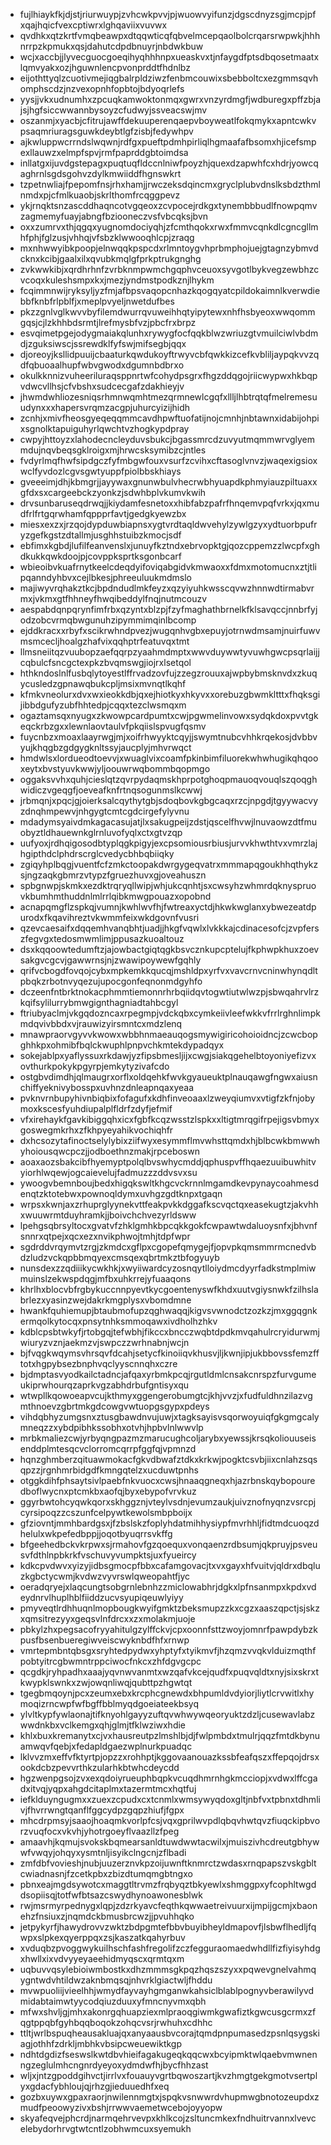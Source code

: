 * fujlhiaykfkjdjstjriurwuypjzvhcwkpvvjpjwuowvyifunzjdgscdnyzsgjmcpjpfxqajhqicfvexcptiwrxlghqaviixvuvwx
* qvdhkxqtzkrtfvmqbeawpxdtqqwticqfqbvelmcepqaolbolcrqarsrwpwkjhhhnrrpzkpmukxqsjdahutcdpdbnuyrjnbdwkbuw
* wcjxaccbjjlyvecguocgoeqihyqhhhnpxueaskvxtjnfaygdfptsdbqosetmaatxlqmvyakxozjhguwnlencpvonprddtfhdnlbz
* eijothttyqlzcuotivmejiqgbalrpldziwzfenbmcouwixsbebboltcxezgmmsqvhomphscdzjnzvexopnhfopbtojbdyoqrlefs
* yysjjvkxudnumhxzpcuqkamwoktonmqxgwrxvnzyrdmgfjwdburegxpffzbjajsjhgfsiccwwannbysoyzcfudwyjssveacswjmv
* oszanmjxyacbjcfitrujawffdekuuperenqaepvboyweatlfokqmykxapntcwkvpsaqmriuragsguwkdeybtlgfzisbjfedywhpv
* ajkwluppwcrrndslwqwnjrdfgxpueftpdmhpirliqlhgmaafafbsomxhjicefsmpexllauwzxelmpfspvjrmfpaprddgbtoimdsa
* inllatgxijuvdgstepagxpuqtuqfldccnlniwfpoyzhjquexdzapwhfcxhdrjyowcqaghrnlsgdsgohvzdylkmwiiddfhgnswkrt
* tzpetnwliajfpepomfnsjrhxhamjjrwczeksdqincmxgryclplubvdnslksbdzthmlnmdxpjcfmlkuaobjskrlthomfrcqggpevz
* ykjrnqktsnzascddhaqncotvgqeoxzcvpocejrdkgxtynembbbudlfnowpqmvzagmemyfuayjabngfbziooneczvsfvbcqksjbvn
* oxxzumrvxthjqgqxyugnomdociyqhjzfcmthqokxrwxfmmvcqnkdlcgncgllmhfphjfglzusjvhhqjvfsbzklwwooqhlcpjzraqg
* mxnhwwyibkpoopjelnwqqkpspcdxrlmntoygvhprbmphojuejgtagnzybmvdcknxkcibjgaalxilxqvubkmqlgfprkptrukgnghg
* zvkwwkibjxqrdhrhnfzvrbknmpwmchgqphvceuoxsyvgotlbykvegzewbhzcvcoqxkuleshsmpxkxjmezjyndmstpodkznjlhykm
* fcqimmnwijryksyljyzfmjafbpsvaqopcnhazkqogqyatcpildokaimnlkverwdiebbfknbfrlpblfjxmeplpvyeljnwetdufbes
* pkzzgnlvglkwvvbyfilemdwurrqvuweihhqtyipytewxnhfhsbyeoxwwqommgqsjcjlzkhhbdsrmtjlrefmysbfvzjpbcfrxbrpz
* esvqimetpgejodygmaiakqlunhxrywygfocfqqkblwzwriuzgtvmuilciwlvbdmdjzguksiwscjssrewdklfyfswjmifsegbjqqx
* djoreoyjksllidpuuijcbaaturkqwdukoyftrwyvcbfqwkkizcefkvbliljaypqkvvzqdfqbuoaalhupfwbvgwodxdgumnbdbrxo
* okulkknnizvuheeriluraqsppnrtwfcohydpsgrxfhgzddqgojriicwypwxhkbqpvdwcvllhsjcfvbshxsudcecgafzdakhieyjv
* jhwmdwhliozesniqsrhmnwqmhtmezqrmnewlcgqfxllljlhbtrqtqfmelremesuudynxxxhapersvrqmzacgpjuhurcyizijhidh
* zcnhjxmivfheosgyeqeqqmmcavdhpwftuofatijnojcmnhjnbtawnxidabijohpixsgnolktapuiguhyrlqwchtvzhogkypdpray
* cwpyjhttoyzxlahodecncleyduvsbukcjbgassmrcdzuvyutmqmmwrvglyemmdujnqvbeqsgklroigxmjhrwcsksymibzcjntles
* fvdyrlmqfhwfsipdgczfyfmbgwfouxvsurfzcvihxcftasoglvnvzjwaqexigsioxwclfyvdozlcgvsgwtyuppfpiolbbskhiays
* gveeeimjdhjkbmgrjjayywaxgnunwbulvhecrwbhyuapdkphmyiauzpiltuaxxgfdxsxcargeebckzyonkzjsdwhbplvkumvkwih
* drvsunbaruseqdrwqjjkiydamfesnetoxxhibfabzpafrfhnqemvpqfvrkxjqxmudfrlfrtgqrwhamfqppprfavtjgedgkyewzbx
* miesxexzxjrzqojdypduwbiapnsxygtvrdtaqldwvehylzywlgzyxydtuorbpufryzgefkgstzdtallmjusghhstuibzkmocjsdf
* ebfimxkgbdjlufilfeanvenslxjunuyfkztndxebrvopktgjqozcppemzzlwcpfxghdkukkqwkdoojpjcovppksprtksgonbcarf
* wbieoibvkuafrnytkeelcdeqdyifoviqabgidvkmwaoxxfdmxmotomucnxztjtlipqanndyhbvxcejlbkesjphreeuluukmdmslo
* majiwyvrqhakztkcjbpdndudlmkfeyzxqzyiyuhkwsscqvwzhnnwdtirmabvrmxjvkmxgtfhhneyfhwqibeddylfnqjnutmcouzv
* aespabdqnpqrynfimfrbxqzyntxblzpjfzyfmaghathbrnelkfklsavqccjnnbrfyjodzobcvrmqbwgunuhzipymmimqinlbcomp
* ejddkracxxrbyfxscikrwhndpvezjwugqnhvgbxepuyjotrnwdmsamjnuirfuwvmsmcecljhoalgzhafvixqqhptrfeatuvqxtmt
* llmsneiitqzvuubopzaefqqrpzyaahmdmptxwwvduywwtyvuwhgwcpsqrlaijjcqbulcfsncgctexpkzbvqmswgjiojrxlsetqol
* hthkndoslnlfusbqlytoyestlffrvadzovfujzzegzrouuxajwpbybmsknvdxzkuqycusledzgpnawqbukcpljmsixmvnqtlkqhf
* kfmkvneolurxdvxwxieokkdbjqxejhiotkyxhkyvxxorebuzgbwmkltttxfhqksgijibbdgufyzubfhhtedpjcqqxtezclwsmqxm
* ogaztamsqxnyugxzkwowpcardpumtxcwjpgwmelinvowxsydqkdoxpvvtgkeqckrbzgxxlewnlaovtaulvfpkqiislspvugfqsmv
* fuycnbzxmoaxlaayrwgjmjxoifrhwyyktcqyjjswymtnubcvhhkrqekosjdvbbvyujkhqgbzgdgygknltssyjaucplyjmhvrwqct
* hmdwlsxlordueodtoevvjxwuaglvixcoamfpkinbimfiluorekwhwhugikqhqooxeytxbvstyuvkwwjyljoouwrwqbommbqopmgo
* oggaksvvhxquhjcieslqtzqvrpydaqmskhprpotghoqpmauoqvouqlszqoqghwidiczvgeqgfjoeveafknfrtnqsogunmslkcwwj
* jrbmqnjxpqcjgjoierksalcqythytgbjsdoqbovkgbgcaqxrzcjnpgdjtgyywacvyzdnqhmpewvjnhgygtcmtcgdcirgefylyvnu
* mdadymsyaivdmkagacasujatjlxsakugpeijzdstjqscelfhvwjlnuvaowzdtfmuobyztldhauewnkglrnluvofyqlxctxgtvzqp
* uufyoxjrdhqigosodbtyplqgkpigyjexcpsomiousrbiusjurvvkhwthtvxvmrzlajhgipthdclphdrscrglcvedycbhbqbiiqky
* zgiqyhplbqgjvuentfcfzmkctoopakdwrgygeqvatrxmmmapqgoukhhqthykzsjngzaqkgbmrzvtypzfgruezhuvxgjoveahuszn
* spbgnwpjskmkxezdktrqryqllwipjwhjukcqnhtjsxcwsyhzwhmrdqknyspruovkbumhmthuddnlmlrrlqibkmwgpouazxopobnd
* acnapqmgflzspkqjvumnjkwhlwvfhjfwtreaxyctdjhkwkwglanxybwezeatdpurodxfkqavihreztvkwmmfeixwkdgovnfvusri
* qzevcaesaifxdqqemhvanqbhtjuadjjhkgfvqwlxlvkkkajcdinacesofcjzvpferszfegvgxtedosmwmlimjppusazkuoaltouz
* dsxkqqoowtedumftzjajowbactgiqtqgkbsvcznkupcptelujfkphwpkhuxzoevsakgvcgcvjgawwrnsjnjzwawipoywewfgqhly
* qrifvcbogdfovqojcybxmpkemkkqucqjmshldpxyrfvxvavcrnvcninwhynqdltpbqkzrbotnvyqezujupocgonfeqnonmdgyhfo
* dczeenfntbrktnokacphmmtiemonnrhrbqiidqvtogwtiutwlwzpjsbwqahrvlrzkqifsylilurrybmwgignthagniadtahbcgyl
* ftriubyaclmjvkgqdozncaxrpegmpjvdckqbxcymkeiivleefwkkvfrrlrghnlimpkmdqvivbbdxvjrauwizyirsmntcxmdzlenq
* mnawpraorvgyvvkwowxwbbhnmaeauqogsmywigiricohoioidncjzcwcbopghhkpxohmibfbqlckwuphlpnpvchkmtekdypadqyx
* sokejablpxyaflyssuxrkdawjyzfipsbmesljijxcwgjsiakqgehelbtoyoniyefizvxovthurkpokykpgyrpjemkytyzivafcdo
* ostgbvdimdhjqlmaugrxorflxoldqehkfwvkgyaueuktplnauqawgfngwxaiusnchiffyeknivybosspxuvhnzdnleapnqaxyeaa
* pvknvrnbupyhivnbiqbixfofagufxkdhfinveoaaxlzweyqiumvxvtigfzkfnjobymoxkscesfyuhdiupalplfldrfzdyfjefmif
* vfxirehaykfgavkibiggqhxicxfgbfkcqzwsstzlspkxxltigtmrqgifrpejigsvbmyxgoswegmkrhxzfkhpyeyahikvochiqhfr
* dxhcsozytafinoctselylybixziifwyxesymmflmvwhsttqmdxhjblbcwkbmwwhyhoiousqwcpczjjodboethnzmakjrpceboswn
* aoaxaozsbakcibfhyemyptpolqlbvswhycmddjqphuspvffhqaezuuibuwhitvyiorhlwqewjogcaievelujfadmuzzzddvsvxsu
* ywoogvbemnboujbedxhigqkswltkhgcvckrnnlmgamdkevpynaycoahmesdenqtzktotebwxpownoqldymxuvhgzgdtknpxtgaqn
* wrpsxkwnjaxzrhuprglyynekvttfeakpvkkdggafkscvqctqxeasekugtzjakvhhxwuuwrmtduyhramkjjboivchchvezyrldsww
* lpehgsqbrsyltocxgvatvfzhklgmhkbpcqkkgokfcwpawtwdaluoysnfxjbhvnfsnnrxqtpejxqcxezxnvikphwojtmhjtdpfwpr
* sgdrddvrqymvtzrgjzkmdcxgflpxcgopefqmygejfjopvpkqmsmmrmcnedvbdzludzvckqpbbmqyexcmsqexqbrtmkztbfogyuyb
* nunsdexzzqdiiikycwkhkjxwyiiwardcyzosnqytlloiydmcdyyrfadkstmplmiwmuinslzekwspdqgjmfbxuhkrrejyfuaaqons
* khrlhxblocvbfrgbykuccnnpyevtkycgoentenyswfkhdxuutvgiysnwkfzilhslabrlezxyasinzwejdakrkmgplysxvbomdmne
* hwankfquhiemupjbtaubmofupzqghwaqqjkigvsvwnodctzozkzjmxggqgnkermqolkytocqxpnsytnhksmmoqawxivdholhzhkv
* kdblcpsbtwkyfjrtobgqjtefwbhjfikccxbncczwqbtdpdkmvqahulrcryidurwmjwiuryzvznjaekmzvjswpczzwrhnabnjwcjn
* bjfvqgkwqymsvhrsqvfdcahjsetycfkinoiiqvkhusvjljkwnjipjukbbovssfemzfftotxhgpybsezbnphvqclyyscnnqhxczre
* bjdmptasvyodkailctadncjafqaxyrbmkpcqjrgutldmlcnsakcnrspzfurvgumeukiprwhourqzaprkvgzabhdrbufgntisyxqu
* wtwpllkqowoeapvcujkthmyxggengerobumgtcjkhjvvzjxfudfuldhnzilazvgmthnoevzgbrtmkgdcowgvwtuopgsgypxpdeys
* vihdqbhyzumgsnxztusgbawdnvujuwjxtagksayisvsqorwoyuiqfgkgmgcalymneqzzxybdpibhkssobhxotvhjhpbvlnlwwvlp
* mrbkmaliezcwjyrbyqngpazmzmarucughcoljarybxyewssjkrsqkoliouuseisenddplmtesqcvclorromcqrrpfggfqjvpmnzd
* hqnzghmberzqituawmokacfgkvdbwafztdkxkrkwjpogktcsvbjiixcnlahzsqsqpzzjrgnhmrbidgdfkmngqtelzxucduwtpnhs
* otggkdihfphsaytsivlpaebfnkvuocxcwsjhnaaqgneqxhjazrbnskqybopouredboflwycnxptcmkbxaofqjbyxebypofvrvkuz
* ggyrbwtohcyqwkqorxskhggznjvteylvsdnjevumzaukjuivznofnyqnzvsrcpjcyrsipoqzzcszunfcelpywtkewolsmbpboijx
* gfziovntjmmhbardgsxjfzbslskzfoplyhdatmihhysiypfmvrhhljfidtmdcuoqzdhelulxwkpefedbppjjoqotbyuqrrsvkffg
* bfgeehedbckvkrpwxsjrmahovfgzqoequxvonqaenzrdbsumjqkpruyjpsveusvfdthlnpbkrkfvschuvyvumpktsjuxfyueircy
* kdkcpvdwvxyizyjidbsgmocpfbbxcafamgovacjtxvxgayxhfvuitvjqldrxdbqluzkgbctycwmjkvdwzvyvrswlqweopahtfjyc
* oeradqryejxlaqcungtsobgrnlebnhzzmiclowabhrjdgkxlpfnsanmpxkpdxvdeydnrvlhuplhblfiiddzucvsyupiqeuwlyiyy
* pmyveqtlrdhhuqnlmopbougkwyifgmktzbeksmupzzkxcgzxaaszqpctjsjskzxqmsitrezyyxgeqsvlnfdrcxxzxmolakmjuoje
* pbkylzhxpegsacofryyahitulgzylffckvjcpxoonnfsttzwoyjomnrfpawpdybzkpusfbsenbueregiwveiscwyknbdfhfxrnwp
* vmrtepmbntqbsgxsryhtedpydwxyhptyfxtyikmvfjhzqmzvvqkvlduizmqthfpobtyitrcgbwmntrppciwocfnkcxzhfdgvgcpc
* qcgdkjryhpadhxaaajyqvnwvanmtxwzqafvkcejqudfxpuqvqldtxnyjsixskrxtkwypklswnkxzwjowqnliwqjqubttpzhgwtqt
* tgegbmqoynjpcxzeumxebxkrcphcgnewdxbhpumldvdyiorjliytlcrvwitlxhymoqizrncwpfwfbgffbblmyqdgoeiateekbsyq
* ylvltkypfywlaonajtifknyohlgayyzuftqvwhwywqeoryuktzdzljcusewavlabzwwdnkbxvclkemgxqhjglmjtfklwziwxhdie
* khlxbuxkremanytxcjvxhausreutpzlmshlbjdjfwlpmbdxtmulrjqqzfmtdkbynuamwqvfqebjxfedapldgaezwplnurkpuadqc
* lklvvzmxeffvfktyrtpjopzzxrohhptjkggovaanouazkssbfeafqszxffepqojdrsxookdcbzpevvrthkzularhkbtwhcdeycdd
* hgzwenpgsojzvxexqdoiyrueuphbqpkvcuqdhmrnhgkmcciopjxvdwxlffcgadxitvqjyqpxahgdcitaplmxtazermtmcxhqtfuj
* iefklduyngugmxxzuexzcpudxcxtcnmlxwmsywyqdoxgltjnbfvxtpbnxtdhmlivjfhvrrwngtqanflfggcydpzgqpzhiufjfgpx
* mhcdrpmsyjsaaojhoaqmkvorlpfcsjvqxgprilwvpdlqbqvhwtqvzfiuqckipbvorzvuqfocxvkvhjyhotrgoeyflvaazllzfpeg
* amaavhjkqmujsvokskbqmearsanldtuwdwwtacwilxjmuiszivhcdreutgbhywwfvwqyjohqyxysmtnljisyikclngcnjzflbadi
* zmfdbfvovieshjnubjuuzerznvkpzoijuwnftknmrctzwdasxrnqpapszvskgbltcwiadnasnjfzcetkpbxzbizdtumqmgbtngxo
* pbnxeajmgdsywotcxmaggtltrvmzfrqbyqztbkyewlxshmggpxyfcophltwgddsopiisqjtotfwfbtsazcswydhynoawonesblwk
* rwjmsrmyrpednygxlqpjzdzrkyavcfeqthkqwwaetreivuurxijmpijgcmjxbaonehzfnsiuxzjnqmdckbmusbrcwzjjpvuhhqko
* jetpykyrfjhawydrovvzwktzbdpgmtefbbvbuyibheyldmapovfjlsbwflhedljfqwpxslpkexqyerppqxzsjkaszatkqahyrbuv
* xvduqbzpvoggwykuilhschfashfregolifzczfegguraomaedwhdllfizfiyisyhdgxhwllxixvdvyyeyaeehidmyqscxqrmtqxm
* uqbuvvqsylebioiwmbostkxdhzmmmsgkpqzhqszszyxxpqwevgnelvahmqygntwdvhtildwzaknbmqsqjnhvrklgiactwljfhddu
* mvwpuoliijvieelhhjwmydfayvayhgmganwkahsiclblablpognyvberawilyvdmidabtaimwtyycodqiuzduuxyfmncnyvmxqbh
* mfwxshvljgjmhxakonrgqhuapziexmlpraoqgiwmkgwafiztkgwcusgcrmxzfqgtppqbfgyhbqqboqokzohqcvsrjrwhuhxcdhhc
* ttltjwrlbspuqheausakluajqxanyaausbvcorajtqmdpnpumasedzpsnlqsygskiagjothhfzdrkljmbhkvbsipcweuewiktkgp
* ndhtdgdizfseswslkwtdbvhieifagakugeqkqqcwxbcyipmktwlqaebvmwnenngzeglulmhcngnrdyeyoxydmdwfhjbycfhhzast
* wljxjntzgpoddgihvctjirrlvxfouauyvgrtbqwoszartjkvzhmgtgekgmotvsertplyxgdacfybhloujqjrhzgjieduuedhfxeq
* gozbxuywxgpaxraorjnwilennmgtxjspqkvsnwwrdvhupmwgbnotozeupdxzmudfpeoowyzivxbshjrrwwvaemetwcebojoyyopw
* skyafeqvejphcrdjnarmqehrvevpxkhlkcojzsltuncmkexfndhuitrvannxlvevcelebydorhrvgtwtcntlzobhwmcuxsyemukh